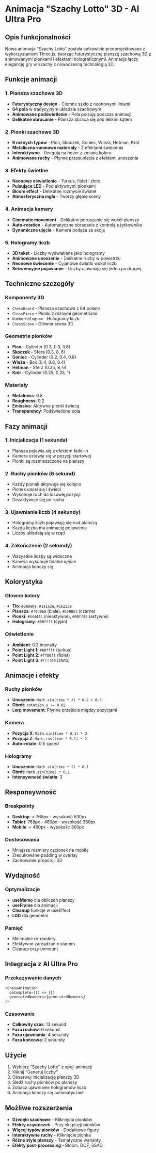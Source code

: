 # Animacja "Szachy Lotto" 3D - AI Ultra Pro

## Opis funkcjonalności

Nowa animacja "Szachy Lotto" została całkowicie przeprojektowana z wykorzystaniem Three.js, tworząc futurystyczną planszę szachową 3D z animowanymi pionkami i efektami holograficznymi. Animacja łączy elegancję gry w szachy z nowoczesną technologią 3D.

## Funkcje animacji

### 1. Plansza szachowa 3D
- **Futurystyczny design** - Ciemne szkło z neonowymi liniami
- **64 pola** w tradycyjnym układzie szachowym
- **Animowane podświetlenie** - Pola pulsują podczas animacji
- **Delikatne obracanie** - Plansza obraca się pod lekkim kątem

### 2. Pionki szachowe 3D
- **6 różnych typów** - Pion, Skoczek, Goniec, Wieża, Hetman, Król
- **Metaliczno-neonowe materiały** - Z efektami świecenia
- **Interaktywne** - Reagują na hover z zmianą koloru
- **Animowane ruchy** - Płynne przesunięcia z efektami unoszenia

### 3. Efekty świetlne
- **Neonowe oświetlenie** - Turkus, fiolet i złoto
- **Pulsujące LED** - Pod aktywnymi pionkami
- **Bloom effect** - Delikatne rozmycie świateł
- **Atmosferyczna mgła** - Tworzy głębię sceny

### 4. Animacja kamery
- **Cinematic movement** - Delikatne poruszanie się wokół planszy
- **Auto-rotation** - Automatyczne obracanie z kontrolą użytkownika
- **Dynamiczne ujęcia** - Kamera podąża za akcją

### 5. Hologramy liczb
- **3D tekst** - Liczby wyświetlane jako hologramy
- **Animowane unoszenie** - Delikatne ruchy w powietrzu
- **Neonowe świecenie** - Cyjanowe światło wokół liczb
- **Sekwencyjne pojawianie** - Liczby ujawniają się jedna po drugiej

## Techniczne szczegóły

### Komponenty 3D
- `ChessBoard` - Plansza szachowa z 64 polami
- `ChessPiece` - Pionki z różnymi geometriami
- `NumberHologram` - Hologramy liczb
- `ChessScene` - Główna scena 3D

### Geometrie pionków
- **Pion** - Cylinder (0.3, 0.3, 0.8)
- **Skoczek** - Sfera (0.3, 8, 6)
- **Goniec** - Cylinder (0.2, 0.4, 0.8)
- **Wieża** - Box (0.4, 0.8, 0.4)
- **Hetman** - Sfera (0.35, 8, 6)
- **Król** - Cylinder (0.25, 0.25, 1)

### Materiały
- **Metalness**: 0.8
- **Roughness**: 0.2
- **Emissive**: Aktywne pionki świecą
- **Transparency**: Podświetlone pola

## Fazy animacji

### 1. Inicjalizacja (1 sekunda)
- Plansza pojawia się z efektem fade-in
- Kamera ustawia się w pozycji startowej
- Pionki są rozmieszczone na planszy

### 2. Ruchy pionków (6 sekund)
- Każdy pionek aktywuje się kolejno
- Pionek unosi się i świeci
- Wykonuje ruch do losowej pozycji
- Dezaktywuje się po ruchu

### 3. Ujawnianie liczb (4 sekundy)
- Hologramy liczb pojawiają się nad planszą
- Każda liczba ma animację pojawienia
- Liczby układają się w rząd

### 4. Zakończenie (2 sekundy)
- Wszystkie liczby są widoczne
- Kamera wykonuje finalne ujęcie
- Animacja kończy się

## Kolorystyka

### Główne kolory
- **Tło**: `#0a0a0a`, `#1a1a2e`, `#16213e`
- **Plansza**: `#f0d9b5` (białe), `#b58863` (czarne)
- **Pionki**: `#444444` (nieaktywne), `#00ff88` (aktywne)
- **Hologramy**: `#00ffff` (cyjan)

### Oświetlenie
- **Ambient**: 0.3 intensity
- **Point Light 1**: `#00ffff` (turkus)
- **Point Light 2**: `#ff00ff` (fiolet)
- **Point Light 3**: `#ffff00` (złoto)

## Animacje i efekty

### Ruchy pionków
- **Unoszenie**: `Math.sin(time * 3) * 0.2 + 0.5`
- **Obrót**: `rotation.y += 0.02`
- **Lerp movement**: Płynne przejścia między pozycjami

### Kamera
- **Pozycja X**: `Math.sin(time * 0.1) * 2`
- **Pozycja Z**: `Math.cos(time * 0.1) * 2`
- **Auto-rotate**: 0.5 speed

### Hologramy
- **Unoszenie**: `Math.sin(time * 2) * 0.1`
- **Obrót**: `Math.sin(time) * 0.1`
- **Intensywność światła**: 3

## Responsywność

### Breakpointy
- **Desktop**: > 768px - wysokość 500px
- **Tablet**: 768px - 480px - wysokość 350px
- **Mobile**: < 480px - wysokość 300px

### Dostosowania
- Mniejsze rozmiary czcionek na mobile
- Zredukowane padding w overlay
- Zachowanie proporcji 3D

## Wydajność

### Optymalizacje
- **useMemo** dla obliczeń planszy
- **useFrame** dla animacji
- **Cleanup** funkcje w useEffect
- **LOD** dla geometrii

### Pamięć
- Minimalne re-rendery
- Efektywne zarządzanie stanem
- Cleanup przy unmount

## Integracja z AI Ultra Pro

### Przekazywanie danych
```javascript
<ChessAnimation 
  onComplete={() => {}} 
  generatedNumbers={generatedNumbers} 
/>
```

### Czasowanie
- **Całkowity czas**: 13 sekund
- **Faza ruchów**: 6 sekund
- **Faza ujawniania**: 4 sekundy
- **Faza końcowa**: 2 sekundy

## Użycie

1. Wybierz "Szachy Lotto" z opcji animacji
2. Kliknij "Generuj liczby"
3. Obserwuj inicjalizację planszy 3D
4. Śledź ruchy pionków po planszy
5. Zobacz ujawnianie hologramów liczb
6. Animacja kończy się automatycznie

## Możliwe rozszerzenia

- **Dźwięki szachowe** - Kliknięcia pionków
- **Efekty cząsteczek** - Przy eksplozji pionków
- **Więcej typów pionków** - Dodatkowe figury
- **Interaktywne ruchy** - Kliknięcie pionka
- **Różne style planszy** - Tematyczne warianty
- **Efekty post-processing** - Bloom, DOF, SSAO
